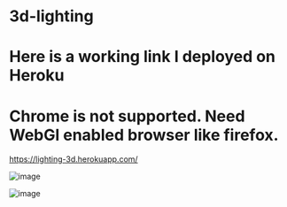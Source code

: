 # 3d-lighting

# Here is a working link I deployed on Heroku 
# Chrome is not supported. Need WebGl enabled browser like firefox.

https://lighting-3d.herokuapp.com/

![image](https://user-images.githubusercontent.com/54637394/101294005-8ba64b80-37e2-11eb-9be7-9087fe072956.png)

![image](https://user-images.githubusercontent.com/54637394/101294022-b09abe80-37e2-11eb-8e16-1b3736333b6e.png)
